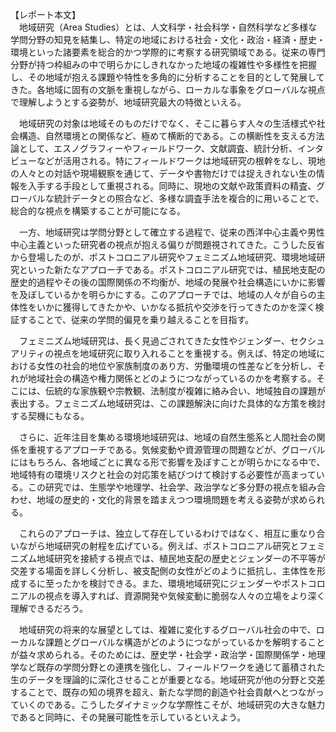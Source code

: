 【レポート本文】  
　地域研究（Area Studies）とは、人文科学・社会科学・自然科学など多様な学問分野の知見を結集し、特定の地域における社会・文化・政治・経済・歴史・環境といった諸要素を総合的かつ学際的に考察する研究領域である。従来の専門分野が持つ枠組みの中で明らかにしきれなかった地域の複雑性や多様性を把握し、その地域が抱える課題や特性を多角的に分析することを目的として発展してきた。各地域に固有の文脈を重視しながら、ローカルな事象をグローバルな視点で理解しようとする姿勢が、地域研究最大の特徴といえる。

　地域研究の対象は地域そのものだけでなく、そこに暮らす人々の生活様式や社会構造、自然環境との関係など、極めて横断的である。この横断性を支える方法論として、エスノグラフィーやフィールドワーク、文献調査、統計分析、インタビューなどが活用される。特にフィールドワークは地域研究の根幹をなし、現地の人々との対話や現場観察を通じて、データや書物だけでは捉えきれない生の情報を入手する手段として重視される。同時に、現地の文献や政策資料の精査、グローバルな統計データとの照合など、多様な調査手法を複合的に用いることで、総合的な視点を構築することが可能になる。

　一方、地域研究は学問分野として確立する過程で、従来の西洋中心主義や男性中心主義といった研究者の視点が抱える偏りが問題視されてきた。こうした反省から登場したのが、ポストコロニアル研究やフェミニズム地域研究、環境地域研究といった新たなアプローチである。ポストコロニアル研究では、植民地支配の歴史的過程やその後の国際関係の不均衡が、地域の発展や社会構造にいかに影響を及ぼしているかを明らかにする。このアプローチでは、地域の人々が自らの主体性をいかに獲得してきたかや、いかなる抵抗や交渉を行ってきたのかを深く検証することで、従来の学問的偏見を乗り越えることを目指す。

　フェミニズム地域研究は、長く見過ごされてきた女性やジェンダー、セクシュアリティの視点を地域研究に取り入れることを重視する。例えば、特定の地域における女性の社会的地位や家族制度のあり方、労働環境の性差などを分析し、それが地域社会の構造や権力関係とどのようにつながっているのかを考察する。そこには、伝統的な家族観や宗教観、法制度が複雑に絡み合い、地域独自の課題が表出する。フェミニズム地域研究は、この課題解決に向けた具体的な方策を検討する契機にもなる。

　さらに、近年注目を集める環境地域研究は、地域の自然生態系と人間社会の関係を重視するアプローチである。気候変動や資源管理の問題などが、グローバルにはもちろん、各地域ごとに異なる形で影響を及ぼすことが明らかになる中で、地域特有の環境リスクと社会の対応策を結びつけて検討する必要性が高まっている。この研究では、生態学や地理学、社会学、政治学など多分野の視点を組み合わせ、地域の歴史的・文化的背景を踏まえつつ環境問題を考える姿勢が求められる。

　これらのアプローチは、独立して存在しているわけではなく、相互に重なり合いながら地域研究の射程を広げている。例えば、ポストコロニアル研究とフェミニズム地域研究を接続する視点では、植民地支配の歴史とジェンダーの不平等が交差する場面を詳しく分析し、被支配側の女性がどのように抵抗し、主体性を形成するに至ったかを検討できる。また、環境地域研究にジェンダーやポストコロニアルの視点を導入すれば、資源開発や気候変動に脆弱な人々の立場をより深く理解できるだろう。

　地域研究の将来的な展望としては、複雑に変化するグローバル社会の中で、ローカルな課題とグローバルな構造がどのようにつながっているかを解明することが益々求められる。そのためには、歴史学・社会学・政治学・国際関係学・地理学など既存の学問分野との連携を強化し、フィールドワークを通じて蓄積された生のデータを理論的に深化させることが重要となる。地域研究が他の分野と交差することで、既存の知の境界を超え、新たな学問的創造や社会貢献へとつながっていくのである。こうしたダイナミックな学際性こそが、地域研究の大きな魅力であると同時に、その発展可能性を示しているといえよう。